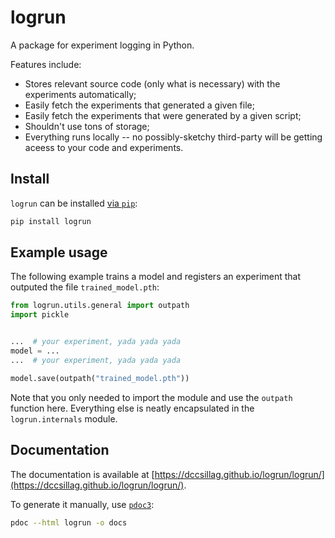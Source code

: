 # logrun

A package for experiment logging in Python.

Features include:

- Stores relevant source code (only what is necessary) with the experiments automatically;
- Easily fetch the experiments that generated a given file;
- Easily fetch the experiments that were generated by a given script;
- Shouldn't use tons of storage;
- Everything runs locally -- no possibly-sketchy third-party will be getting aceess to your code and experiments.

## Install

`logrun` can be installed [via `pip`](https://pypi.org/project/logrun/):

```sh
pip install logrun
```

## Example usage

The following example trains a model and registers an experiment that outputed the file `trained_model.pth`:

```python
from logrun.utils.general import outpath
import pickle


...  # your experiment, yada yada yada
model = ...
...  # your experiment, yada yada yada

model.save(outpath("trained_model.pth"))
```

Note that you only needed to import the module and use the `outpath` function here. Everything else is neatly encapsulated in the `logrun.internals` module.

## Documentation

The documentation is available at [https://dccsillag.github.io/logrun/logrun/](https://dccsillag.github.io/logrun/logrun/).

To generate it manually, use [`pdoc3`](https://pdoc3.github.io/pdoc/):

```sh
pdoc --html logrun -o docs
```
